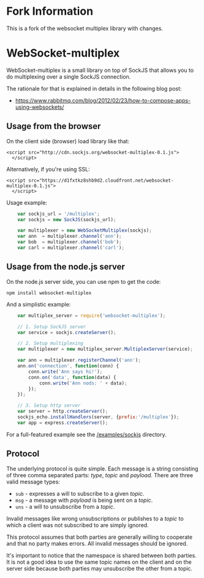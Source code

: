 Fork Information
===================
This is a fork of the websocket multiplex library with changes.

WebSocket-multiplex
===================

WebSocket-multiplex is a small library on top of SockJS that allows
you to do multiplexing over a single SockJS connection.

The rationale for that is explained in details in the following blog
post:

  * https://www.rabbitmq.com/blog/2012/02/23/how-to-compose-apps-using-websockets/


Usage from the browser
----------------------

On the client side (browser) load library like that:

    <script src="http://cdn.sockjs.org/websocket-multiplex-0.1.js">
      </script>

Alternatively, if you're using SSL:

    <script src="https://d1fxtkz8shb9d2.cloudfront.net/websocket-multiplex-0.1.js">
      </script>

Usage example:

```javascript
    var sockjs_url = '/multiplex';
    var sockjs = new SockJS(sockjs_url);

    var multiplexer = new WebSocketMultiplex(sockjs);
    var ann  = multiplexer.channel('ann');
    var bob  = multiplexer.channel('bob');
    var carl = multiplexer.channel('carl');
```

Usage from the node.js server
-----------------------------

On the node.js server side, you can use npm to get the code:

    npm install websocket-multiplex

And a simplistic example:

```javascript
    var multiplex_server = require('websocket-multiplex');

    // 1. Setup SockJS server
    var service = sockjs.createServer();

    // 2. Setup multiplexing
    var multiplexer = new multiplex_server.MultiplexServer(service);

    var ann = multiplexer.registerChannel('ann');
    ann.on('connection', function(conn) {
        conn.write('Ann says hi!');
        conn.on('data', function(data) {
            conn.write('Ann nods: ' + data);
        });
    });

    // 3. Setup http server
    var server = http.createServer();
    sockjs_echo.installHandlers(server, {prefix:'/multiplex'});
    var app = express.createServer();
```

For a full-featured example see the
[/examples/sockjs](https://github.com/sockjs/websocket-multiplex/tree/master/examples/sockjs)
directory.


Protocol
--------

The underlying protocol is quite simple. Each message is a string consisting of
three comma separated parts: _type_, _topic_ and _payload_. There are
three valid message types:

 * `sub` - expresses a will to subscribe to a given _topic_.
 * `msg` - a message with _payload_ is being sent on a _topic_.
 * `uns` - a will to unsubscribe from a _topic_.

Invalid messages like wrong unsubscriptions or publishes to a _topic_
to which a client was not subscribed to are simply ignored.

This protocol assumes that both parties are generally willing to
cooperate and that no party makes errors. All invalid
messages should be ignored.

It's important to notice that the namespace is shared between both
parties. It is not a good idea to use the same topic names on the
client and on the server side because both parties may unsubscribe
the other from a topic.
